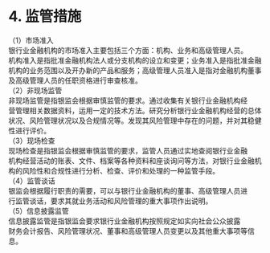 # 4. 监管措施

（1）市场准入<br />
    银行业金融机构的市场准入主要包括三个方面：机构、业务和高级管理人员。<br />
    机构准入是指批准金融机构法人或分支机构的设立和变更；业务准入是指批准金融<br />
    机构的业务范围以及开办新的产品和服务；高级管理人员准入是指对金融机构董事<br />
    及高级管理人员的任职资格进行审查核准。<br />
    （2）非现场监管<br />
    非现场监管是指银监会根据审慎监管的要求。通过收集有关银行业金融机构经<br />
    营管理相关数据资料，运用一定的技术方法。研究分析银行业金融机构经营的总体<br />
    状况、风险管理状况以及合规情况等。发现其风险管理中存在的问题，并对其稳健<br />
    性进行评价。<br />
    （3）现场检查<br />
    现场检查是指银监会根据审慎监管的要求，监管人员通过实地查阅银行业金融<br />
    机构经营活动的账表、文件、档案等各种资料和座谈询问等方法，对银行业金融机<br />
    构的风险性和合规性进行分析、检查、评价和处理的一种监管手段。<br />
    （4）监管谈话<br />
    银监会根据履行职责的需要，可以与银行业金融机构的董事、高级管理人员进<br />
    行监管谈话，要求其就业务活动和风险管理的重大事项作出说明。<br />
    （5）信息披露监管<br />
    信息披露监管是指银监会要求银行业金融机构按照规定如实向社会公众披露<br />
  财务会计报告、风险管理状况、董事和高级管理人员变更以及其他重大事项等信息。